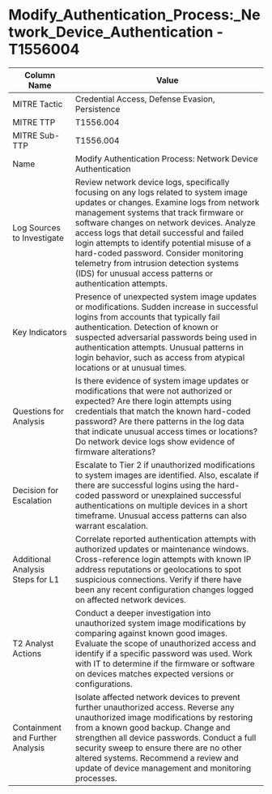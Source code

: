 # Modify_Authentication_Process:_Network_Device_Authentication - T1556004

| Column Name | Value |
|-------------|-------|
| MITRE Tactic | Credential Access, Defense Evasion, Persistence |
| MITRE TTP | T1556.004 |
| MITRE Sub-TTP | T1556.004 |
| Name | Modify Authentication Process: Network Device Authentication |
| Log Sources to Investigate | Review network device logs, specifically focusing on any logs related to system image updates or changes. Examine logs from network management systems that track firmware or software changes on network devices. Analyze access logs that detail successful and failed login attempts to identify potential misuse of a hard-coded password. Consider monitoring telemetry from intrusion detection systems (IDS) for unusual access patterns or authentication attempts. |
| Key Indicators | Presence of unexpected system image updates or modifications. Sudden increase in successful logins from accounts that typically fail authentication. Detection of known or suspected adversarial passwords being used in authentication attempts. Unusual patterns in login behavior, such as access from atypical locations or at unusual times. |
| Questions for Analysis | Is there evidence of system image updates or modifications that were not authorized or expected? Are there login attempts using credentials that match the known hard-coded password? Are there patterns in the log data that indicate unusual access times or locations? Do network device logs show evidence of firmware alterations? |
| Decision for Escalation | Escalate to Tier 2 if unauthorized modifications to system images are identified. Also, escalate if there are successful logins using the hard-coded password or unexplained successful authentications on multiple devices in a short timeframe. Unusual access patterns can also warrant escalation. |
| Additional Analysis Steps for L1 | Correlate reported authentication attempts with authorized updates or maintenance windows. Cross-reference login attempts with known IP address reputations or geolocations to spot suspicious connections. Verify if there have been any recent configuration changes logged on affected network devices. |
| T2 Analyst Actions | Conduct a deeper investigation into unauthorized system image modifications by comparing against known good images. Evaluate the scope of unauthorized access and identify if a specific password was used. Work with IT to determine if the firmware or software on devices matches expected versions or configurations. |
| Containment and Further Analysis | Isolate affected network devices to prevent further unauthorized access. Reverse any unauthorized image modifications by restoring from a known good backup. Change and strengthen all device passwords. Conduct a full security sweep to ensure there are no other altered systems. Recommend a review and update of device management and monitoring processes. |
